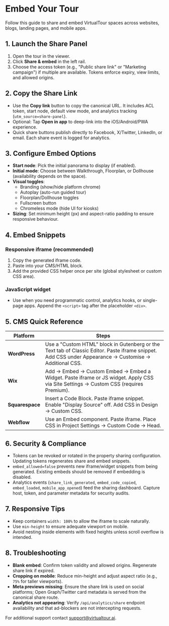 # Embed Your Tour

Follow this guide to share and embed VirtualTour spaces across websites, blogs, landing pages, and mobile apps.

## 1. Launch the Share Panel
1. Open the tour in the viewer.
2. Click **Share & embed** in the left rail.
3. Choose the access token (e.g., "Public share link" or "Marketing campaign") if multiple are available. Tokens enforce expiry, view limits, and allowed origins.

## 2. Copy the Share Link
- Use the **Copy link** button to copy the canonical URL. It includes ACL token, start node, default view mode, and analytics tracking (`utm_source=share-panel`).
- Optional: Tap **Open in app** to deep-link into the iOS/Android/PWA experience.
- Quick share buttons publish directly to Facebook, X/Twitter, LinkedIn, or email. Each share event is logged for analytics.

## 3. Configure Embed Options
- **Start node**: Pick the initial panorama to display (if enabled).
- **Initial mode**: Choose between Walkthrough, Floorplan, or Dollhouse (availability depends on the space).
- **Visual toggles**:
  - Branding (show/hide platform chrome)
  - Autoplay (auto-run guided tour)
  - Floorplan/Dollhouse toggles
  - Fullscreen button
  - Chromeless mode (hide UI for kiosks)
- **Sizing**: Set minimum height (px) and aspect-ratio padding to ensure responsive behaviour.

## 4. Embed Snippets
### Responsive iframe (recommended)
1. Copy the generated iframe code.
2. Paste into your CMS/HTML block.
3. Add the provided CSS helper once per site (global stylesheet or custom CSS area).

### JavaScript widget
- Use when you need programmatic control, analytics hooks, or single-page apps. Append the `<script>` tag after the placeholder `<div>`.

## 5. CMS Quick Reference
| Platform | Steps |
|----------|-------|
| **WordPress** | Use a "Custom HTML" block in Gutenberg or the Text tab of Classic Editor. Paste iframe snippet. Add CSS under Appearance → Customise → Additional CSS. |
| **Wix** | Add → Embed → Custom Embed → Embed a Widget. Paste iframe or JS widget. Apply CSS via Site Settings → Custom CSS (requires Premium). |
| **Squarespace** | Insert a Code Block. Paste iframe snippet. Enable "Display Source" off. Add CSS in Design → Custom CSS. |
| **Webflow** | Use an Embed component. Paste iframe. Place CSS in Project Settings → Custom Code → Head. |

## 6. Security & Compliance
- Tokens can be revoked or rotated in the property sharing configuration. Updating tokens regenerates share and embed snippets.
- `embed_allowed=false` prevents new iframe/widget snippets from being generated. Existing embeds should be removed if embedding is disabled.
- Analytics events (`share_link_generated`, `embed_code_copied`, `embed_loaded`, `mobile_app_opened`) feed the sharing dashboard. Capture host, token, and parameter metadata for security audits.

## 7. Responsive Tips
- Keep containers `width: 100%` to allow the iframe to scale naturally.
- Use `min-height` to ensure adequate viewport on mobile.
- Avoid nesting inside elements with fixed heights unless scroll overflow is intended.

## 8. Troubleshooting
- **Blank embed**: Confirm token validity and allowed origins. Regenerate share link if expired.
- **Cropping on mobile**: Reduce min-height and adjust aspect ratio (e.g., `75%` for taller viewports).
- **Meta previews missing**: Ensure the share link is used on social platforms; Open Graph/Twitter card metadata is served from the canonical share route.
- **Analytics not appearing**: Verify `/api/analytics/share` endpoint availability and that ad-blockers are not intercepting requests.

For additional support contact support@virtualtour.ai.

